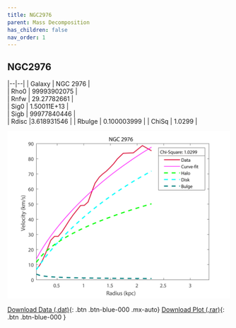 ```yaml
---
title: NGC2976
parent: Mass Decomposition
has_children: false
nav_order: 1
---
```


## NGC2976

|--|--|
| Galaxy | NGC 2976 |	
| Rho0   |	99993902075 |       
| Rnfw   | 		29.27782661	 |	
| Sig0   | 1.50011E+13	 |	
| Sigb   | 99977840446	|     
| Rdisc  |3.618931546	|
| Rbulge | 0.100003999	|
| ChiSq  |  1.0299 |

![](/assets/plot/NGC2976.jpg)

[Download Data (.dat)](https://raw.githubusercontent.com/adhitya-spas/Database/gh-pages/assets/data/NGC2976.dat){: .btn .btn-blue-000 .mx-auto}
[Download Plot (.rar)](https://github.com/adhitya-spas/Database/blob/gh-pages/assets/plot/NGC2976.rar?raw=true){: .btn .btn-blue-000 }
